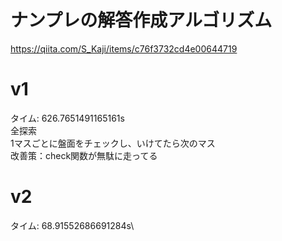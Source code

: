 # ナンプレの解答作成アルゴリズム
https://qiita.com/S_Kaji/items/c76f3732cd4e00644719

# v1
タイム: 626.7651491165161s\
全探索\
1マスごとに盤面をチェックし、いけてたら次のマス\
改善策：check関数が無駄に走ってる

# v2
タイム: 68.91552686691284s\
